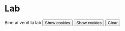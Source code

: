 # Lab

<script> document.cookie = "session=test GDPR"; document.cookie = "favorite_task=collect Data"; function alertCookie() { alert(document.cookie); } 

document.cookie = "name=oeschger; SameSite=None; Secure";
document.cookie = "favorite_food=tripe; SameSite=None; Secure";

function showCookies() {
  const output = document.getElementById('cookies')
  output.textContent = '> ' + document.cookie
}

function clearOutputCookies() {
  const output = document.getElementById('cookies')
  output.textContent = ''
}

</script>
<body> Bine ai venit la lab <button onclick="alertCookie()">Show cookies</button> 
<button onclick="showCookies()">Show cookies</button>

<button onclick="clearOutputCookies()">
  Clear
</button>

<div>
  <code id="cookies"></code>
</div>

</body>
